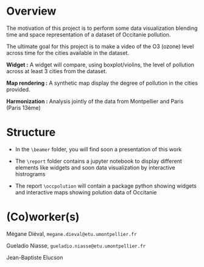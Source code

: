 
# Overview

The motivation of this project is to perform some data visualization blending time and space representation of a dataset of Occitanie pollution.

The ultimate goal for this project is to make a video of the O3 (ozone) level across time for the cities available in the dataset.

**Widget :** 
A widget will compare, using boxplot/violins, the level of pollution across at least 3 cities from the dataset.

**Map rendering :**
A synthetic map display the degree of pollution in the cities provided. 

**Harmonization :**
Analysis jointly of the data from Montpellier and Paris (Paris 13ème)




# Structure

  + In the `\beamer` folder, you will find soon a presentation of this work

  + The `\report` folder contains a jupyter notebook to display different elements like widgets and soon data visualization by interactive histrograms

  + The report `\occpolution` will contain a package python showing widgets and interactive maps showing polution data of Occitanie 


# (Co)worker(s)

Mégane Diéval, `megane.dieval@etu.umontpellier.fr`

Gueladio Niasse, `gueladio.niasse@etu.umontpellier.fr`

Jean-Baptiste Elucson